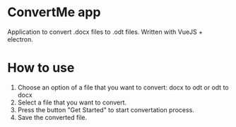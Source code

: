 # ConvertMe app
Application to convert .docx files to .odt files. Written with VueJS + electron.

# How to use
1. Choose an option of a file that you want to convert: docx to odt or odt to docx
2. Select a file that you want to convert.
3. Press the button "Get Started" to start convertation process.
4. Save the converted file.
